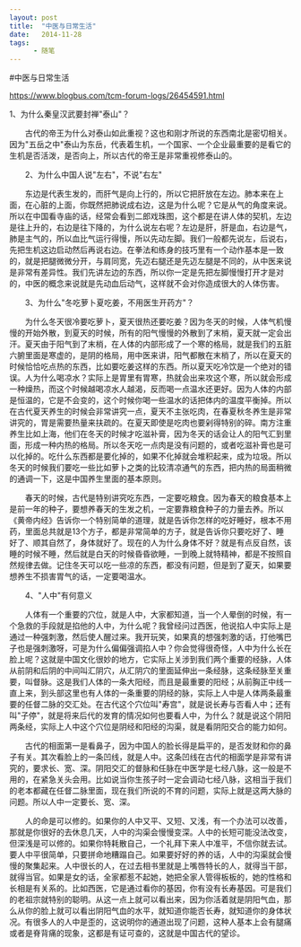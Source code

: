 ```yaml
---
layout: post
title:  "中医与日常生活"
date:   2014-11-28
tags:
      - 随笔
---
```


#中医与日常生活


https://www.blogbus.com/tcm-forum-logs/26454591.html



1、为什么秦皇汉武要封禅"泰山"？

　　古代的帝王为什么对泰山如此重视？这也和刚才所说的东西南北是密切相关。因为"五岳之中"泰山为东岳，代表着生机，一个国家、一个企业最重要的是看它的生机是否活泼，是否向上，所以古代的帝王是非常重视修泰山的。

　　2、为什么中国人说"左右"，不说"右左" 

　　东边是代表生发的，而肝气是向上行的，所以它把肝放在左边。肺本来在上面，在心脏的上面，你既然把肺说成右边，这是为什么呢？它是从气的角度来说。所以在中国看寺庙的话，经常会看到二郎戏珠图，这个都是在讲人体的契机，左边是往上升的，右边是往下降的，为什么说左右呢？左边是肝，肝是血，右边是气，肺是主气的，所以血比气运行得慢，所以先动左脚。我们一般都先说左，后说右，先把生机这边启动然后再说右边。在拳法和练身的技巧里有一个动作基本是一致的，就是把腿微微分开，与肩同宽，先迈右腿还是先迈左腿是不同的，从中医来说是非常有差异性。我们先讲左边的东西，所以你一定是先把左脚慢慢打开才是对的，中医的概念来说就是先动血后动气，这样就不会对你造成很大的人体伤害。

　　3、为什么"冬吃萝卜夏吃姜，不用医生开药方"？ 

　　为什么冬天很冷要吃萝卜，夏天很热还要吃姜？因为冬天的时候，人体气机慢慢的开始外散，到夏天的时候，所有的阳气慢慢的外散到了末梢，夏天就一定会出汗。夏天由于阳气到了末梢，在人体的内部形成了一个寒的格局，就是我们的五脏六腑里面是寒虚的，是阴的格局，用中医来讲，阳气都散在末梢了，所以在夏天的时候恰恰吃点热的东西，比如要吃姜这样的东西。所以夏天吃冷饮是一个绝对的错误。人为什么喝凉水？实际上是胃里有胃寒，热就会出来攻这个寒，所以就会形成一种燥热，而这个时候越喝凉水人越渴，反而喝一点温水还更好。因为人体的内部是恒温的，它是不会变的，这个时候你喝一些温水的话把体内的温度平衡掉。所以在古代夏天养生的时候会非常讲究一点，夏天不主张吃肉，在春夏秋冬养生是非常讲究的，胃是需要热量来扶疏的。在夏天即使是吃肉也要剁得特别的碎。南方注重养生比如上海，他们在冬天的时候才吃滋补膏，因为冬天的话会让人的阳气汇到里面，形成一种内热的格局。所以冬天吃一点肉是没有问题的，或者吃滋补膏也是可以化掉的。吃什么东西都是要化掉的，如果不化掉就会堆积起来，成为垃圾。所以冬天的时候我们要吃一些比如萝卜之类的比较清凉通气的东西，把内热的局面稍微的通调一下，这是中国养生里面的基本原则。

　　春天的时候，古代是特别讲究吃东西，一定要吃粮食。因为春天的粮食基本上是前一年的种子，要想养春天的生发之机，一定要靠粮食种子的力量去养。所以《黄帝内经》告诉你一个特别简单的道理，就是告诉你怎样的吃好睡好，根本不用药，里面总共就是13个方子，都是非常简单的方子，就是告诉你只要吃好了、睡好了、顺其自然了，身体就好了。现在的人为什么身体不好？就是有点反自然，该睡的时候不睡，然后就是白天的时候昏昏欲睡，一到晚上就特精神，都是不按照自然规律去做。记住冬天可以吃一些凉的东西，都没有问题，但是到了夏天，如果要想养生不损害胃气的话，一定要喝温水。

　　4、"人中"有何意义

　　人体有一个重要的穴位，就是人中，大家都知道，当一个人晕倒的时候，有一个急救的手段就是掐他的人中，为什么呢？我曾经问过西医，他说掐人中实际上是通过一种强刺激，然后使人醒过来。我开玩笑，如果真的想强刺激的话，打他嘴巴子也是强刺激呀，可是为什么偏偏强调掐人中？你会觉得很奇怪，人中为什么长在脸上呢？这就是中国文化很妙的地方，它实际上关涉到我们两个重要的经脉，人体从前阴和后阴的中间叫汇阴穴，从汇阴穴的里面延伸出一条经脉，这条经脉至关重要，叫督脉。这是我们人体的一条大阳经，而且是最重要的阳经；从前胸正中线一直上来，到头部这里也有人体的一条重要的阴经的脉，实际上人中是人体两条最重要的任督二脉的交汇处。在古代这个穴位叫"寿宫"，就是说长寿与否看人中；还有叫"子停"，就是将来后代的发育的情况如何也要看人中，为什么？就是说这个阴阳两条经，实际上人中这个穴位是阴经和阳经的沟渠，就是看阴阳交合的能力如何。

　　古代的相面第一是看鼻子，因为中国人的脸长得是扁平的，是否发财和你的鼻子有关。其次看脸上的一条凹线，就是人中。这条凹线在古代的相面学是非常有讲究的，要求长、宽、深。阴阳交汇的督脉和任脉在中医学是七经八脉，这一般是不用的，在紧急关头会用。比如说当你生孩子时一定会调动七经八脉，这相当于我们的老本都藏在任督二脉里面，现在我们所说的不育的问题，实际上就是这两大脉的问题。所以人中一定要长、宽、深。

　　人的命是可以修的。如果你的人中又平、又短、又浅，有一个办法可以改善，那就是你很好的去休息几天，人中的沟渠会慢慢变深。人中的长短可能没法改变，但深浅是可以修的。如果你特耗散自己，一个礼拜下来人中准平，不信你就去试。要人中平很简单，只要拼命地糟蹋自己。如果要好好的养的话，人中的沟渠就会慢慢的聚集起来。人中很长的人，在过去相书里就是上嘴唇特长的人，就得当干部，就得当官。如果是女的话，全家都惹不起她，她把全家人管得板板的，她的性格和长相是有关系的。比如西医，它是通过看你的基因，你有没有长寿基因。可是我们的老祖宗就特别的聪明。从这一点上就可以看出来，因为你活着就是阴阳气血，那么从你的脸上就可以看出阴阳气血的水平，就知道你能否长寿，就知道你的身体状况。有很多人的人中是歪的，这说明你的通道出现了问题，这种人基本上会有腿痛或者是脊背痛的现象，这都是有证可查的，这就是中国古代的望诊。



